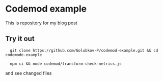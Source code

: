 # Codemod example
This is repository for my blog post

## Try it out

```
  git clone https://github.com/Golubkov-P/codemod-example.git && cd codemode-example

  npm ci && node codemod/transform-check-metrics.js
```

and see changed files

